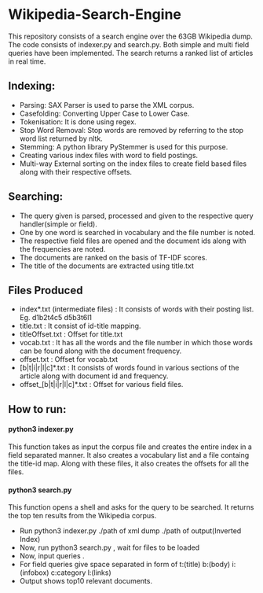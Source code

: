 # Wikipedia-Search-Engine
This repository consists of a search engine over the 63GB Wikipedia dump. The code consists of indexer.py and search.py. 
Both simple and multi field queries have been implemented. The search returns a ranked list of articles in real time. 

## Indexing:
+ Parsing: SAX Parser is used to parse the XML corpus.
+ Casefolding: Converting Upper Case to Lower Case.
+ Tokenisation: It is done using regex.
+ Stop Word Removal: Stop words are removed by referring to the stop word list returned by nltk.
+ Stemming: A python library PyStemmer is used for this purpose.
+ Creating various index files with word to field postings.
+ Multi-way External sorting on the index files to create field based files along with their respective offsets.

## Searching:
+ The query given is parsed, processed and given to the respective query handler(simple or field).
+ One by one word is searched in vocabulary and the file number is noted.
+ The respective field files are opened and the document ids along with the frequencies are noted.
+ The documents are ranked on the basis of TF-IDF scores.
+ The title of the documents are extracted using title.txt

## Files Produced
+ index*.txt (intermediate files) : It consists of words with their posting list. Eg. <word> d1b2t4c5 d5b3t6l1
+ title.txt : It consist of id-title mapping.
+ titleOffset.txt : Offset for title.txt
+ vocab.txt : It has all the words and the file number in which those words can be found along with the document frequency.
+ offset.txt : Offset for vocab.txt
+ [b|t|i|r|l|c]*.txt : It consists of words found in various sections of the article along with document id and frequency.
+ offset_[b|t|i|r|l|c]*.txt : Offset for various field files.

## How to run:

#### python3 indexer.py <xml file dump> 
This function takes as input the corpus file and creates the entire index in a field separated manner. It also creates a vocabulary list and a file containg the title-id map. 
Along with these files, it also creates the offsets for all the files. 

#### python3 search.py
This function opens a shell and asks for the query to be searched. It returns the top ten results from the Wikipedia corpus.
+ Run python3 indexer.py ./path of xml dump ./path of output(Inverted Index)
+ Now, run python3 search.py , wait for files to be loaded 
+ Now, input queries .
+ For field queries give space separated in form of t:(title) b:(body)  i:(infobox)  c:category l:(links)
+ Output shows top10 relevant documents.

